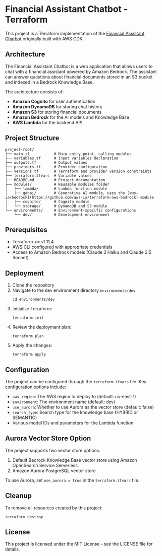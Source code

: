 # Financial Assistant Chatbot - Terraform

This project is a Terraform implementation of the [Financial Assistant Chatbot](https://github.com/aws-samples/Financial-assistant-chatbot) originally built with AWS CDK.

## Architecture

The Financial Assistant Chatbot is a web application that allows users to chat with a financial assistant powered by Amazon Bedrock. The assistant can answer questions about financial documents stored in an S3 bucket and indexed in a Bedrock Knowledge Base.

The architecture consists of:

- **Amazon Cognito** for user authentication
- **Amazon DynamoDB** for storing chat history
- **Amazon S3** for storing financial documents
- **Amazon Bedrock** for the AI models and Knowledge Base
- **AWS Lambda** for the backend API

## Project Structure

```
project-root/
├── main.tf           # Main entry point, calling modules
├── variables.tf      # Input variables declaration
├── outputs.tf        # Output values
├── providers.tf      # Provider configuration
├── versions.tf       # Terraform and provider version constraints
├── terraform.tfvars  # Variable values
├── README.md         # Project documentation
├── modules/          # Reusable modules folder
│   ├── lambda/       # Lambda function module
│   ├── genai/        # Generative AI module, uses the [aws-ia/bedrock](https://github.com/aws-ia/terraform-aws-bedrock) module
│   ├── cognito/      # Cognito module
│   └── storage/      # DynamoDB and S3 module
└── environments/     # Environment-specific configurations
    └── dev/          # Development environment
```

## Prerequisites

- Terraform >= v1.11.4
- AWS CLI configured with appropriate credentials
- Access to Amazon Bedrock models (Claude 3 Haiku and Claude 3.5 Sonnet)

## Deployment

1. Clone the repository
2. Navigate to the dev environment directory `environments/dev`
   ```
   cd environments/dev
   ```
3. Initialize Terraform:
   ```
   terraform init
   ```
4. Review the deployment plan:
   ```
   terraform plan
   ```
5. Apply the changes:
   ```
   terraform apply
   ```

## Configuration

The project can be configured through the `terraform.tfvars` file. Key configuration options include:

- `aws_region`: The AWS region to deploy to (default: us-east-1)
- `environment`: The environment name (default: dev)
- `use_aurora`: Whether to use Aurora as the vector store (default: false)
- `search_type`: Search type for the knowledge base (HYBRID or SEMANTIC)
- Various model IDs and parameters for the Lambda function

## Aurora Vector Store Option

The project supports two vector store options:
1. Default Bedrock Knowledge Base vector store using Amazon OpenSearch Service Serverless
2. Amazon Aurora PostgreSQL vector store

To use Aurora, set `use_aurora = true` in the `terraform.tfvars` file.

## Cleanup

To remove all resources created by this project:

```
terraform destroy
```

## License

This project is licensed under the MIT License - see the LICENSE file for details.
